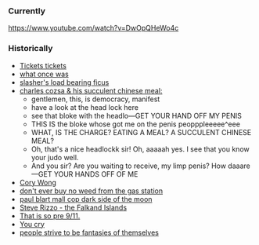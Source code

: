 ### Currently
https://www.youtube.com/watch?v=DwOpQHeWo4c

### Historically
- [Tickets tickets](https://www.youtube.com/watch?v=HZOYiy7Wfb0&list=PLHJjq5RWSnLfAyGJKaNxtjt9kYuiAGNRV&index=155)
- [what once was](https://www.youtube.com/watch?v=O-B-BBwfAWU)
- [slasher's load bearing ficus](https://www.youtube.com/watch?v=ZBgA7hAITow&t=1s)
- [charles cozsa & his succulent chinese meal:](https://www.youtube.com/watch?v=XebF2cgmFmU)
	- gentlemen, this, is democracy, manifest
	- have a look at the head lock here
	- see that bloke with the headlo—GET YOUR HAND OFF MY PENIS
	- THIS IS the bloke whose got me on the penis peopppleeeee^eee
	- WHAT, IS THE CHARGE? EATING A MEAL? A SUCCULENT CHINESE MEAL?
	- Oh, that's a nice headlockk sir! Oh, aaaaah yes. I see that you know your judo well.
	- And you sir? Are you waiting to receive, my limp penis? How daaare—GET YOUR HANDS OFF OF ME
- [Cory Wong](https://www.youtube.com/watch?v=AWBUnr0F3Zo&list=PLHJjq5RWSnLfAyGJKaNxtjt9kYuiAGNRV&index=9)
- [don't ever buy no weed from the gas station](https://www.youtube.com/watch?v=sw63cNwizmw&list=PLHJjq5RWSnLfAyGJKaNxtjt9kYuiAGNRV&index=20)
- [paul blart mall cop dark side of the moon](https://www.youtube.com/watch?v=y7wyfTsIm1k&list=PLHJjq5RWSnLfAyGJKaNxtjt9kYuiAGNRV&index=24)
- [Steve Rizzo - the Falkand Islands](https://www.youtube.com/watch?v=42_oWaWsiYs)
- [That is so pre 9/11.](https://www.youtube.com/watch?v=_Y8MJPdAi3A&list=PLHJjq5RWSnLfAyGJKaNxtjt9kYuiAGNRV&index=35)
- [You cry](https://www.youtube.com/watch?v=rLvUztp7Iog&list=PLHJjq5RWSnLfAyGJKaNxtjt9kYuiAGNRV&index=55)
- [people strive to be fantasies of themselves](https://www.youtube.com/watch?v=kcjK9HSFqMs&list=PLHJjq5RWSnLfAyGJKaNxtjt9kYuiAGNRV&index=156)